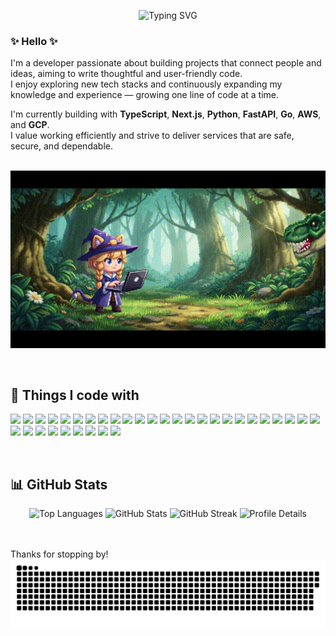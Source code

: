 <p align="center">
<img src="https://readme-typing-svg.demolab.com?font=Fira+Code&size=28&speed=30&color=0098D8&center=true&width=600&lines=Hi+I'm+Kotone;Fullstack+Developer;Exploring+AWS+%26+GCP;Loves+TypeScript+%26+Python" alt="Typing SVG" />
</p>

### ✨ Hello ✨
I'm a developer passionate about building projects that connect people and ideas, aiming to write thoughtful and user-friendly code.  
I enjoy exploring new tech stacks and continuously expanding my knowledge and experience — growing one line of code at a time.

I'm currently building with **TypeScript**, **Next.js**, **Python**, **FastAPI**, **Go**, **AWS**, and **GCP**.  
I value working efficiently and strive to deliver services that are safe, secure, and dependable.
<br><br>
<p align="center">
  <img src="./github-video.gif" alt="GitHub Profile" width="600" />
</p>
<br>

## 🪩 Things I code with
<!--<p align="center">
![](https://skillicons.dev/icons?i=js,typescript,python,html,css,react,nextjs,remix,nodejs,express,prisma,fastapi,mysql,postgresql,docker,firebase,tailwind,postman)
</p>-->
<p align="left">
<img src="https://img.shields.io/badge/React-61DAFB?style=flat&logo=react&logoColor=white" />
<img src="https://img.shields.io/badge/Next.js-000000?style=flat&logo=nextdotjs&logoColor=white" />
<img src="https://img.shields.io/badge/TypeScript-3178C6?style=flat&logo=typescript&logoColor=white" />
<img src="https://img.shields.io/badge/JavaScript-F7DF1E?style=flat&logo=javascript&logoColor=black" />
<img src="https://img.shields.io/badge/HTML5-E34F26?style=flat&logo=html5&logoColor=white" />
<img src="https://img.shields.io/badge/CSS3-1572B6?style=flat&logo=css3&logoColor=white" />
<img src="https://img.shields.io/badge/Tailwind_CSS-06B6D4?style=flat&logo=tailwindcss&logoColor=white" />
<img src="https://img.shields.io/badge/Node.js-339933?style=flat&logo=nodedotjs&logoColor=white" />
<img src="https://img.shields.io/badge/Express-000000?style=flat&logo=express&logoColor=white" />
<img src="https://img.shields.io/badge/FastAPI-009688?style=flat&logo=fastapi&logoColor=white" />
<img src="https://img.shields.io/badge/Python-3776AB?style=flat&logo=python&logoColor=white" />
<img src="https://img.shields.io/badge/Postman-FF6C37?style=flat&logo=postman&logoColor=white" />
<img src="https://img.shields.io/badge/MySQL-4479A1?style=flat&logo=mysql&logoColor=white" />
<img src="https://img.shields.io/badge/PostgreSQL-4169E1?style=flat&logo=postgresql&logoColor=white" />
<img src="https://img.shields.io/badge/Prisma-2D3748?style=flat&logo=prisma&logoColor=white" />
<img src="https://img.shields.io/badge/OpenAI-412991?style=flat&logo=openai&logoColor=white" />
<img src="https://img.shields.io/badge/Geolocation_API-0A0A0A?style=flat&logo=googlemaps&logoColor=white" />
<img src="https://img.shields.io/badge/Firebase-FFCA28?style=flat&logo=firebase&logoColor=black" />
<img src="https://img.shields.io/badge/Stripe-635BFF?style=flat&logo=stripe&logoColor=white" />
<img src="https://img.shields.io/badge/sunabar_API-FF6600?style=flat&logo=apachespark&logoColor=white" />
<img src="https://img.shields.io/badge/LINE_Bot-00C300?style=flat&logo=line&logoColor=white" />
<img src="https://img.shields.io/badge/Webhook-0A0A0A?style=flat&logo=webhooks&logoColor=white" />
<img src="https://img.shields.io/badge/AWS-FF9900?style=flat&logo=amazonaws&logoColor=white" />
<img src="https://img.shields.io/badge/GCP-4285F4?style=flat&logo=googlecloud&logoColor=white" />
<img src="https://img.shields.io/badge/Vercel-000000?style=flat&logo=vercel&logoColor=white" />
<img src="https://img.shields.io/badge/Render-46E3B7?style=flat&logo=render&logoColor=black" />
<img src="https://img.shields.io/badge/Docker-2496ED?style=flat&logo=docker&logoColor=white" />
<img src="https://img.shields.io/badge/GitHub_Actions-2088FF?style=flat&logo=githubactions&logoColor=white" />
<img src="https://img.shields.io/badge/Jest-C21325?style=flat&logo=jest&logoColor=white" />
<img src="https://img.shields.io/badge/Vitest-6E9F18?style=flat&logo=vitest&logoColor=white" />
<img src="https://img.shields.io/badge/pytest-3776AB?style=flat&logo=python&logoColor=white" />
<img src="https://img.shields.io/badge/Figma-F24E1E?style=flat&logo=figma&logoColor=white" />
<img src="https://img.shields.io/badge/Adobe_Firefly-FF0000?style=flat&logo=adobe&logoColor=white" />
<img src="https://img.shields.io/badge/V0-000000?style=flat&logo=vercel&logoColor=white" />
</p>
<!--<p align="center">
<img src="https://img.shields.io/badge/Playwright-2EAD33?style=flat&logo=microsoftedge&logoColor=white" />
<img src="https://img.shields.io/badge/Prometheus-E6522C?style=flat&logo=prometheus&logoColor=white" />
<img src="https://img.shields.io/badge/Grafana-F46800?style=flat&logo=grafana&logoColor=white" />
<img src="https://img.shields.io/badge/Redis-DC382D?style=flat&logo=redis&logoColor=white" />
</p>-->
<br>

## 📊 GitHub Stats

<p align="center">
  <img src="https://github-readme-stats.vercel.app/api/top-langs/?username=kotonexus-dev&layout=compact&langs_count=10&theme=dark&border_radius=10" alt="Top Languages" />
  
  <img src="https://github-readme-stats.vercel.app/api?username=kotonexus-dev&show_icons=true&layout=compact&theme=dark&border_radius=10" alt="GitHub Stats" />

  <img src="https://streak-stats.demolab.com?user=kotonexus-dev&layout=compact&theme=dark&hide_border=false&border_radius=10" alt="GitHub Streak" />

  <img src="https://github-profile-summary-cards.vercel.app/api/cards/profile-details?username=kotonexus-dev&layout=compact&theme=dark&border_radius=10" alt="Profile Details" />
</p>

<!--<p align="center">

[![trophy](https://github-profile-trophy.vercel.app/?username=kotonexus-dev&theme=gruvbox)](https://github.com/ryo-ma/github-profile-trophy)
  <img src="https://raw.githubusercontent.com/kotonexus-dev/kotonexus-dev/output/github-contribution-grid-snake.svg" alt="Snake animation" />
</p>-->
<br>
<br>
Thanks for stopping by!
<br>
<picture>
  <source media="(prefers-color-scheme: dark)" srcset="https://raw.githubusercontent.com/kotonexus-dev/kotonexus-dev/output/github-contribution-grid-snake-dark.svg">
  <source media="(prefers-color-scheme: light)" srcset="https://raw.githubusercontent.com/kotonexus-dev/kotonexus-dev/output/github-contribution-grid-snake.svg">
  <img alt="GitHub contribution grid snake animation" src="https://raw.githubusercontent.com/kotonexus-dev/kotonexus-dev/output/github-contribution-grid-snake.svg">
</picture>
